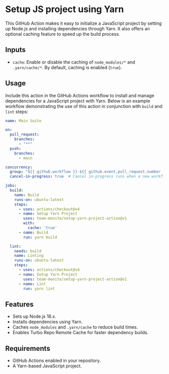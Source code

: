 # Setup JS project using Yarn

This GitHub Action makes it easy to initialize a JavaScript project by setting up Node.js and installing
dependencies through Yarn. It also offers an optional caching feature to speed up the build process.

## Inputs

- `cache`: Enable or disable the caching of `node_modules/*` and `.yarn/cache/*`. By default, caching is
  enabled (`true`).

## Usage

Include this action in the GitHub Actions workflow to install and manage dependencies for a JavaScript project with
Yarn. Below is an example workflow demonstrating the use of this action in conjunction with `build` and `lint`
steps:

```yaml
name: Main Suite

on:
  pull_request:
    branches:
      - "**"
  push:
    branches:
      - main

concurrency:
  group: "${{ github.workflow }}-${{ github.event.pull_request.number || github.ref }}"
  cancel-in-progress: true  # Cancel in-progress runs when a new workflow with the same group name is triggered

jobs:
  build:
    name: Build
    runs-on: ubuntu-latest
    steps:
      - uses: actions/checkout@v4
      - name: Setup Yarn Project
        uses: team-monite/setup-yarn-project-action@v1
        with:
          cache: 'true'
      - name: Build
        run: yarn build

  lint:
    needs: build
    name: Linting
    runs-on: ubuntu-latest
    steps:
      - uses: actions/checkout@v4
      - name: Setup Yarn Project
        uses: team-monite/setup-yarn-project-action@v1
      - name: Lint
        run: yarn lint
```

## Features

- Sets up Node.js 18.x.
- Installs dependencies using Yarn.
- Caches `node_modules` and `.yarn/cache` to reduce build times.
- Enables Turbo Repo Remote Cache for faster dependency builds.

## Requirements

- GitHub Actions enabled in your repository.
- A Yarn-based JavaScript project.
